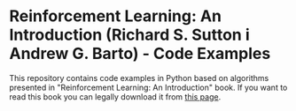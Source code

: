 # Reinforcement Learning: An Introduction (Richard S. Sutton i Andrew G. Barto) - Code Examples

This repository contains code examples in Python based on algorithms presented in "Reinforcement Learning: An Introduction" book.
If you want to read this book you can legally download it from [this page](http://incompleteideas.net/sutton/book/the-book.html).